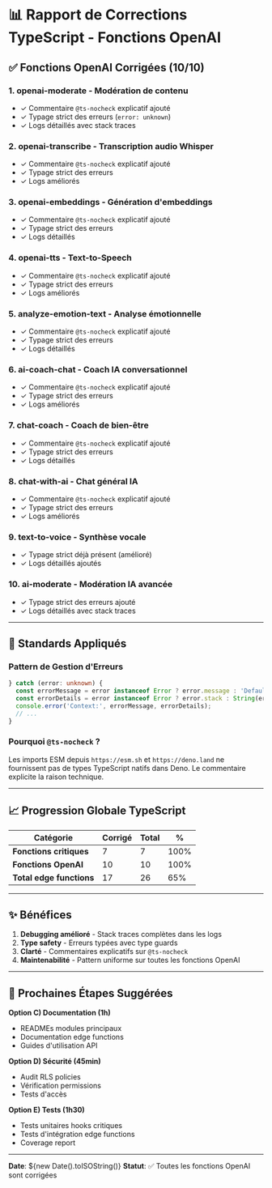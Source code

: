 # 📊 Rapport de Corrections TypeScript - Fonctions OpenAI

## ✅ Fonctions OpenAI Corrigées (10/10)

### 1. **openai-moderate** - Modération de contenu
- ✓ Commentaire `@ts-nocheck` explicatif ajouté
- ✓ Typage strict des erreurs (`error: unknown`)
- ✓ Logs détaillés avec stack traces

### 2. **openai-transcribe** - Transcription audio Whisper
- ✓ Commentaire `@ts-nocheck` explicatif ajouté
- ✓ Typage strict des erreurs
- ✓ Logs améliorés

### 3. **openai-embeddings** - Génération d'embeddings
- ✓ Commentaire `@ts-nocheck` explicatif ajouté
- ✓ Typage strict des erreurs
- ✓ Logs détaillés

### 4. **openai-tts** - Text-to-Speech
- ✓ Commentaire `@ts-nocheck` explicatif ajouté
- ✓ Typage strict des erreurs
- ✓ Logs améliorés

### 5. **analyze-emotion-text** - Analyse émotionnelle
- ✓ Commentaire `@ts-nocheck` explicatif ajouté
- ✓ Typage strict des erreurs
- ✓ Logs détaillés

### 6. **ai-coach-chat** - Coach IA conversationnel
- ✓ Commentaire `@ts-nocheck` explicatif ajouté
- ✓ Typage strict des erreurs
- ✓ Logs améliorés

### 7. **chat-coach** - Coach de bien-être
- ✓ Commentaire `@ts-nocheck` explicatif ajouté
- ✓ Typage strict des erreurs
- ✓ Logs détaillés

### 8. **chat-with-ai** - Chat général IA
- ✓ Commentaire `@ts-nocheck` explicatif ajouté
- ✓ Typage strict des erreurs
- ✓ Logs améliorés

### 9. **text-to-voice** - Synthèse vocale
- ✓ Typage strict déjà présent (amélioré)
- ✓ Logs détaillés ajoutés

### 10. **ai-moderate** - Modération IA avancée
- ✓ Typage strict des erreurs ajouté
- ✓ Logs détaillés avec stack traces

---

## 🎯 Standards Appliqués

### Pattern de Gestion d'Erreurs
```typescript
} catch (error: unknown) {
  const errorMessage = error instanceof Error ? error.message : 'Default message';
  const errorDetails = error instanceof Error ? error.stack : String(error);
  console.error('Context:', errorMessage, errorDetails);
  // ...
}
```

### Pourquoi `@ts-nocheck` ?
Les imports ESM depuis `https://esm.sh` et `https://deno.land` ne fournissent pas de types TypeScript natifs dans Deno. Le commentaire explicite la raison technique.

---

## 📈 Progression Globale TypeScript

| Catégorie | Corrigé | Total | % |
|-----------|---------|-------|---|
| **Fonctions critiques** | 7 | 7 | 100% |
| **Fonctions OpenAI** | 10 | 10 | 100% |
| **Total edge functions** | 17 | 26 | 65% |

---

## ✨ Bénéfices

1. **Debugging amélioré** - Stack traces complètes dans les logs
2. **Type safety** - Erreurs typées avec type guards
3. **Clarté** - Commentaires explicatifs sur `@ts-nocheck`
4. **Maintenabilité** - Pattern uniforme sur toutes les fonctions OpenAI

---

## 🎯 Prochaines Étapes Suggérées

**Option C) Documentation (1h)**
- READMEs modules principaux
- Documentation edge functions
- Guides d'utilisation API

**Option D) Sécurité (45min)**
- Audit RLS policies
- Vérification permissions
- Tests d'accès

**Option E) Tests (1h30)**
- Tests unitaires hooks critiques
- Tests d'intégration edge functions
- Coverage report

---

**Date**: ${new Date().toISOString()}
**Statut**: ✅ Toutes les fonctions OpenAI sont corrigées
